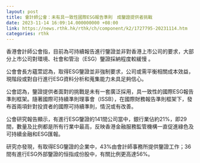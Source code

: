 ```yaml
---
layout: post
title: 會計師公會：未有具一致性國際ESG報告準則　成鑒證提供者挑戰
date: 2023-11-14 16:09:14.000000000 +08:00
link: https://news.rthk.hk/rthk/ch/component/k2/1727795-20231114.htm
categories: rthk
---
```


香港會計師公會指，目前為可持續報告進行鑒證並非對香港上市公司的要求，大部分上市公司對環境、社會和管治（ESG）鑒證採納程度較緩慢 。

公會會長方蘊萱認為，取得ESG鑒證並非強制要求，公司或需平衡相關成本效益，現階段或對自行進行ESG資料分析和蒐集能力未具足夠信心。

公會認為，鑒證提供者面對的挑戰是未有一套廣泛採用，具一致性的國際ESG報告準則框架。隨著國際可持續準則理事會（ISSB），在國際財務報告準則框架下，發布首兩項針對投資者的國際可持續準則，情況或有改善。

公會研究報告顯示，有進行ESG鑒證的141間公司當中，銀行業佔約21%，即29間，數量及比例都是所有行業中最高，反映香港金融服務監管機構一直促進綠色及可持續金融和ESG匯報。

研究亦發現，有取得ESG鑒證的企業中，43%由會計師事務所提供鑒證工作；36間有進行ESG外部鑒證的恒指成份股中，有關比例更高達56%。
